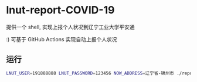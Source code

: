 # lnut-report-COVID-19

提供一个 shell, 实现上报个人状况到辽宁工业大学平安通

:) 可基于 GitHub Actions 实现自动上报个人状况

## 运行

```sh
LNUT_USER=191888888 LNUT_PASSWORD=123456 NOW_ADDRESS=辽宁省-锦州市 ./report.sh
```
